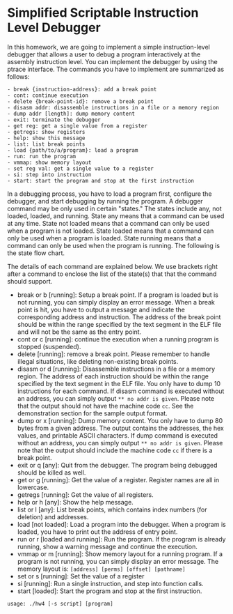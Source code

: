 # Simplified Scriptable Instruction Level Debugger
In this homework, we are going to implement a simple instruction-level debugger that allows a user to debug a program interactively at the assembly instruction level. You can implement the debugger by using the ptrace interface. The commands you have to implement are summarized as follows:
```
- break {instruction-address}: add a break point
- cont: continue execution
- delete {break-point-id}: remove a break point
- disasm addr: disassemble instructions in a file or a memory region
- dump addr [length]: dump memory content
- exit: terminate the debugger
- get reg: get a single value from a register
- getregs: show registers
- help: show this message
- list: list break points
- load {path/to/a/program}: load a program
- run: run the program
- vmmap: show memory layout
- set reg val: get a single value to a register
- si: step into instruction
- start: start the program and stop at the first instruction
```
In a debugging process, you have to load a program first, configure the debugger, and start debugging by running the program. A debugger command may be only used in certain "states." The states include any, not loaded, loaded, and running. State any means that a command can be used at any time. State not loaded means that a command can only be used when a program is not loaded. State loaded means that a command can only be used when a program is loaded. State running means that a command can only be used when the program is running. The following is the state flow chart.

The details of each command are explained below. We use brackets right after a command to enclose the list of the state(s) that that the command should support.
* break or b [running]: Setup a break point. If a program is loaded but is not running, you can simply display an error message. When a break point is hit, you have to output a message and indicate the corresponding address and instruction. The address of the break point should be within the range specified by the text segment in the ELF file and will not be the same as the entry point.
* cont or c [running]: continue the execution when a running program is stopped (suspended).
* delete [running]: remove a break point. Please remember to handle illegal situations, like deleting non-existing break points.
* disasm or d [running]: Disassemble instructions in a file or a memory region. The address of each instruction should be within the range specified by the text segment in the ELF file. You only have to dump 10 instructions for each command. If disasm command is executed without an address, you can simply output ```** no addr is given```. Please note that the output should not have the machine code ```cc```. See the demonstration section for the sample output format.
* dump or x [running]: Dump memory content. You only have to dump 80 bytes from a given address. The output contains the addresses, the hex values, and printable ASCII characters. If dump command is executed without an address, you can simply output ```** no addr is given```. Please note that the output should include the machine code ```cc``` if there is a break point.
* exit or q [any]: Quit from the debugger. The program being debugged should be killed as well.
* get or g [running]: Get the value of a register. Register names are all in lowercase.
* getregs [running]: Get the value of all registers.
* help or h [any]: Show the help message.
* list or l [any]: List break points, which contains index numbers (for deletion) and addresses.
* load [not loaded]: Load a program into the debugger. When a program is loaded, you have to print out the address of entry point.
* run or r [loaded and running]: Run the program. If the program is already running, show a warning message and continue the execution.
* vmmap or m [running]: Show memory layout for a running program. If a program is not running, you can simply display an error message. The memory layout is:
```[address] [perms] [offset] [pathname]```
* set or s [running]: Set the value of a register
* si [running]: Run a single instruction, and step into function calls.
* start [loaded]: Start the program and stop at the first instruction.

```
usage: ./hw4 [-s script] [program]
```
